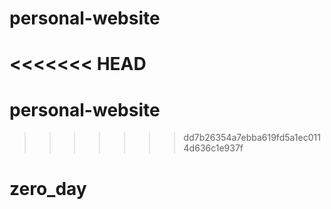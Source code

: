 # personal-website
<<<<<<< HEAD
=======
# personal-website
>>>>>>> dd7b26354a7ebba619fd5a1ec0114d636c1e937f
# zero_day
